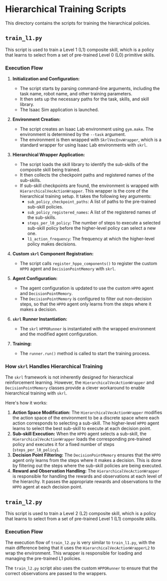 # Hierarchical Training Scripts

This directory contains the scripts for training the hierarchical policies.

## `train_l1.py`

This script is used to train a Level 1 (L1) composite skill, which is a policy that learns to select from a set of pre-trained Level 0 (L0) primitive skills.

### Execution Flow

1.  **Initialization and Configuration:**
    *   The script starts by parsing command-line arguments, including the task name, robot name, and other training parameters.
    *   It then sets up the necessary paths for the task, skills, and skill library.
    *   The Isaac Sim application is launched.

2.  **Environment Creation:**
    *   The script creates an Isaac Lab environment using `gym.make`. The environment is determined by the `--task` argument.
    *   The environment is then wrapped with `SkrlVecEnvWrapper`, which is a standard wrapper for using Isaac Lab environments with `skrl`.

3.  **Hierarchical Wrapper Application:**
    *   The script loads the skill library to identify the sub-skills of the composite skill being trained.
    *   It then collects the checkpoint paths and registered names of the sub-skills.
    *   If sub-skill checkpoints are found, the environment is wrapped with `HierarchicalVecActionWrapper`. This wrapper is the core of the hierarchical training setup. It takes the following key arguments:
        *   `sub_policy_checkpoint_paths`: A list of paths to the pre-trained sub-skill policies.
        *   `sub_policy_registered_names`: A list of the registered names of the sub-skills.
        *   `steps_per_l0_policy`: The number of steps to execute a selected sub-skill policy before the higher-level policy can select a new one.
        *   `l1_action_frequency`: The frequency at which the higher-level policy makes decisions.

4.  **Custom `skrl` Component Registration:**
    *   The script calls `register_hppo_components()` to register the custom `HPPO` agent and `DecisionPointMemory` with `skrl`.

5.  **Agent Configuration:**
    *   The agent configuration is updated to use the custom `HPPO` agent and `DecisionPointMemory`.
    *   The `DecisionPointMemory` is configured to filter out non-decision steps, so that the `HPPO` agent only learns from the steps where it makes a decision.

6.  **`skrl` Runner Instantiation:**
    *   The `skrl` `HPPORunner` is instantiated with the wrapped environment and the modified agent configuration.

7.  **Training:**
    *   The `runner.run()` method is called to start the training process.

### How `skrl` Handles Hierarchical Training

The `skrl` framework is not inherently designed for hierarchical reinforcement learning. However, the `HierarchicalVecActionWrapper` and `DecisionPointMemory` classes provide a clever workaround to enable hierarchical training with `skrl`.

Here's how it works:

1.  **Action Space Modification:** The `HierarchicalVecActionWrapper` modifies the action space of the environment to be a discrete space where each action corresponds to selecting a sub-skill. The higher-level `HPPO` agent learns to select the best sub-skill to execute at each decision point.
2.  **Sub-skill Execution:** When the `HPPO` agent selects a sub-skill, the `HierarchicalVecActionWrapper` loads the corresponding pre-trained policy and executes it for a fixed number of steps (`steps_per_l0_policy`).
3.  **Decision Point Filtering:** The `DecisionPointMemory` ensures that the `HPPO` agent only learns from the steps where it makes a decision. This is done by filtering out the steps where the sub-skill policies are being executed.
4.  **Reward and Observation Handling:** The `HierarchicalVecActionWrapper` is responsible for handling the rewards and observations at each level of the hierarchy. It passes the appropriate rewards and observations to the `HPPO` agent at each decision point.

## `train_l2.py`

This script is used to train a Level 2 (L2) composite skill, which is a policy that learns to select from a set of pre-trained Level 1 (L1) composite skills.

### Execution Flow

The execution flow of `train_l2.py` is very similar to `train_l1.py`, with the main difference being that it uses the `HierarchicalVecActionWrapperL2` to wrap the environment. This wrapper is responsible for loading and managing the pre-trained L1 policies.

The `train_l2.py` script also uses the custom `HPPORunner` to ensure that the correct observations are passed to the wrappers.

